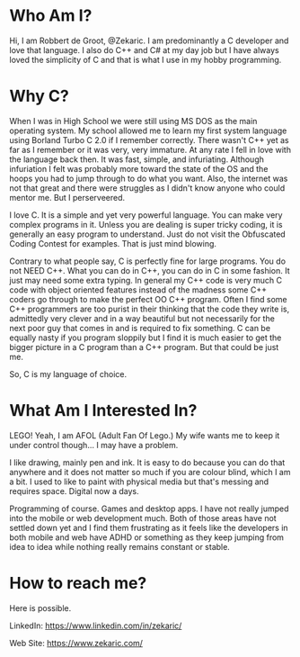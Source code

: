 # Who Am I?

Hi, I am Robbert de Groot, @Zekaric.  I am predominantly a C developer and love that language.  I also do C++ and C# at my day job but I have always
loved the simplicity of C and that is what I use in my hobby programming.

# Why C? 

When I was in High School we were still using MS DOS as the main operating system.  My school allowed me to learn my first system language using 
Borland Turbo C 2.0 if I remember correctly.  There wasn't C++ yet as far as I remember or it was very, very immature.  At any rate I fell in love
with the language back then.  It was fast, simple, and infuriating.  Although infuriation I felt was probably more toward the state of the OS and 
the hoops you had to jump through to do what you want.  Also, the internet was not that great and there were struggles as I didn't know anyone who
could mentor me.  But I perserveered.

I love C.  It is a simple and yet very powerful language.  You can make very complex programs in it.  Unless you are dealing is super tricky coding,
it is generally an easy program to understand.  Just do not visit the Obfuscated Coding Contest for examples.  That is just mind blowing.

Contrary to what people say, C is perfectly fine for large programs.  You do not NEED C++.  What you can do in C++, you can do in C in some fashion.
It just may need some extra typing.  In general my C++ code is very much C code with object oriented features instead of the madness some C++ coders
go through to make the perfect OO C++ program.  Often I find some C++ programmers are too purist in their thinking that the code they write is, 
admittedly very clever and in a way beautiful but not necessarily for the next poor guy that comes in and is required to fix something.  C can be 
equally nasty if you program sloppily but I find it is much easier to get the bigger picture in a C program than a C++ program.  But that could be
just me.

So, C is my language of choice.

# What Am I Interested In?

LEGO!  Yeah, I am AFOL (Adult Fan Of Lego.)  My wife wants me to keep it under control though...  I may have a problem.  

I like drawing, mainly pen and ink.  It is easy to do because you can do that anywhere and it does not matter so much if you are colour blind, which
I am a bit.  I used to like to paint with physical media but that's messing and requires space.  Digital now a days.

Programming of course.  Games and desktop apps.  I have not really jumped into the mobile or web development much.  Both of those areas have not 
settled down yet and I find them frustrating as it feels like the developers in both mobile and web have ADHD or something as they keep jumping from
idea to idea while nothing really remains constant or stable.

# How to reach me?

Here is possible.  

LinkedIn: https://www.linkedin.com/in/zekaric/

Web Site: https://www.zekaric.com/

<!---
Zekaric/Zekaric is a ✨ special ✨ repository because its `README.md` (this file) appears on your GitHub profile.
You can click the Preview link to take a look at your changes.
--->
